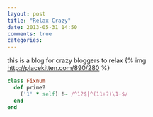 ```yaml
---
layout: post
title: "Relax Crazy"
date: 2013-05-31 14:50
comments: true
categories: 
---
```

this is a blog for crazy bloggers to relax
{% img http://placekitten.com/890/280 %}

``` ruby Discover if a number is prime http://www.noulakaz.net/weblog/2007/03/18/a-regular-expression-to-check-for-prime-numbers/ Source Article
class Fixnum
  def prime?
    ('1' * self) !~ /^1?$|^(11+?)\1+$/
  end
end
```


